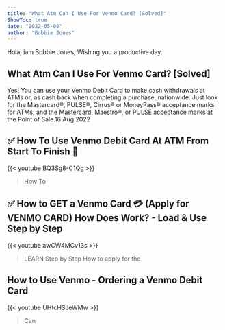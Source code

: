 ```yaml
---
title: "What Atm Can I Use For Venmo Card? [Solved]"
ShowToc: true 
date: "2022-05-08"
author: "Bobbie Jones" 
---
```


Hola, iam Bobbie Jones, Wishing you a productive day.
## What Atm Can I Use For Venmo Card? [Solved]
Yes! You can use your Venmo Debit Card to make cash withdrawals at ATMs or, as cash back when completing a purchase, nationwide. Just look for the Mastercard®, PULSE®, Cirrus® or MoneyPass® acceptance marks for ATMs, and the Mastercard, Maestro®, or PULSE acceptance marks at the Point of Sale.16 Aug 2022

## ✅  How To Use Venmo Debit Card At ATM From Start To Finish 🔴
{{< youtube BQ3Sg8-C1Qg >}}
>How To 

## ✅ How to GET a Venmo Card 💳 (Apply for VENMO CARD) How Does Work? - Load & Use Step by Step
{{< youtube awCW4MCv13s >}}
>LEARN Step by Step How to apply for the 

## How to Use Venmo - Ordering a Venmo Debit Card
{{< youtube UHtcHSJeWMw >}}
>Can

